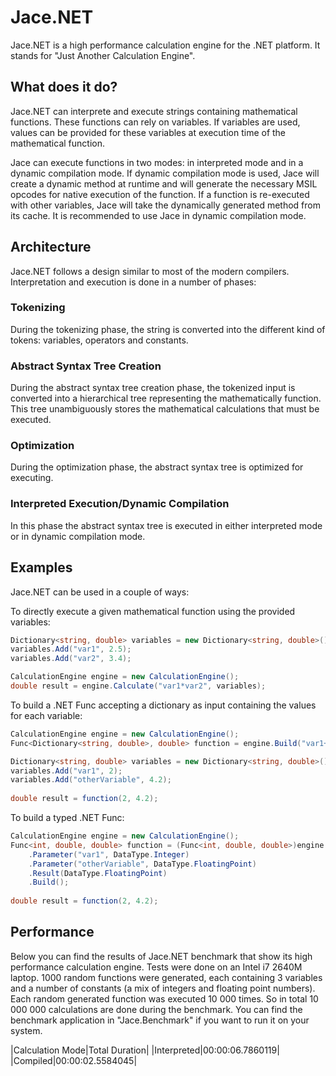 # Jace.NET
Jace.NET is a high performance calculation engine for the .NET platform. It stands for "Just Another Calculation Engine".

## What does it do?
Jace.NET can interprete and execute strings containing mathematical functions. These functions can rely on variables. If variables are used, values can be provided for these variables at execution time of the mathematical function.

Jace can execute functions in two modes: in interpreted mode and in a dynamic compilation mode. If dynamic compilation mode is used, Jace will create a dynamic method at runtime and will generate the necessary MSIL opcodes for native execution of the function. If a function is re-executed with other variables, Jace will take the dynamically generated method from its cache. It is recommended to use Jace in dynamic compilation mode.

## Architecture
Jace.NET follows a design similar to most of the modern compilers. Interpretation and execution is done in a number of phases:

### Tokenizing
During the tokenizing phase, the string is converted into the different kind of tokens: variables, operators and constants.
### Abstract Syntax Tree Creation
During the abstract syntax tree creation phase, the tokenized input is converted into a hierarchical tree representing the mathematically function. This tree unambiguously stores the mathematical calculations that must be executed.
### Optimization
During the optimization phase, the abstract syntax tree is optimized for executing.
### Interpreted Execution/Dynamic Compilation
In this phase the abstract syntax tree is executed in either interpreted mode or in dynamic compilation mode.

## Examples
Jace.NET can be used in a couple of ways:

To directly execute a given mathematical function using the provided variables:
```csharp
Dictionary<string, double> variables = new Dictionary<string, double>();
variables.Add("var1", 2.5);
variables.Add("var2", 3.4);

CalculationEngine engine = new CalculationEngine();
double result = engine.Calculate("var1*var2", variables);
```

To build a .NET Func accepting a dictionary as input containing the values for each variable:
```csharp
CalculationEngine engine = new CalculationEngine();
Func<Dictionary<string, double>, double> function = engine.Build("var1+2/(3*otherVariable)");

Dictionary<string, double> variables = new Dictionary<string, double>();
variables.Add("var1", 2);
variables.Add("otherVariable", 4.2);
	
double result = function(2, 4.2);
```

To build a typed .NET Func:
```csharp
CalculationEngine engine = new CalculationEngine();
Func<int, double, double> function = (Func<int, double, double>)engine.Function("var1+2/(3*otherVariable)")
	.Parameter("var1", DataType.Integer)
    .Parameter("otherVariable", DataType.FloatingPoint)
    .Result(DataType.FloatingPoint)
    .Build();
	
double result = function(2, 4.2);
```

## Performance
Below you can find the results of Jace.NET benchmark that show its high performance calculation engine. Tests were done on an Intel i7 2640M laptop.
1000 random functions were generated, each containing 3 variables and a number of constants (a mix of integers and floating point numbers). Each random generated function was executed 10 000 times. So in total 10 000 000 calculations are done during the benchmark. You can find the benchmark application in "Jace.Benchmark" if you want to run it on your system.

|Calculation Mode|Total Duration|
|Interpreted|00:00:06.7860119|
|Compiled|00:00:02.5584045|